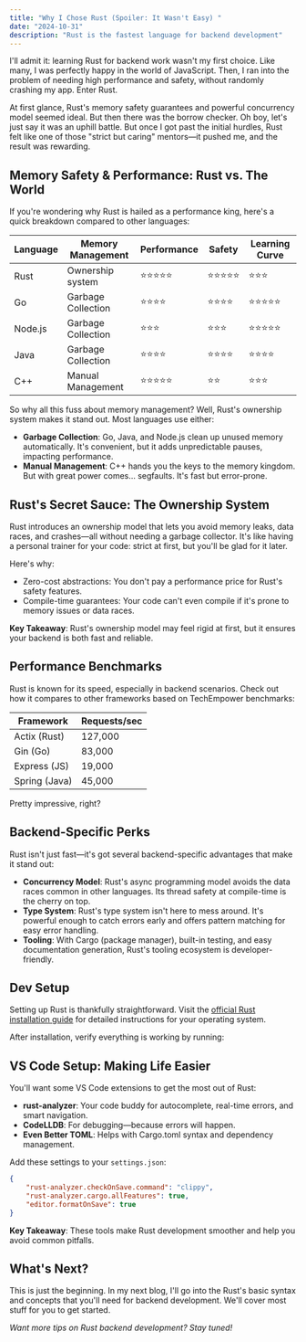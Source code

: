 ```yaml
---
title: "Why I Chose Rust (Spoiler: It Wasn't Easy) "
date: "2024-10-31"
description: "Rust is the fastest language for backend development"
---
```


I'll admit it: learning Rust for backend work wasn't my first choice. Like many, I was perfectly happy in the world of JavaScript. Then, I ran into the problem of needing high performance and safety, without randomly crashing my app. Enter Rust.

At first glance, Rust's memory safety guarantees and powerful concurrency model seemed ideal. But then there was the borrow checker. Oh boy, let's just say it was an uphill battle. But once I got past the initial hurdles, Rust felt like one of those "strict but caring" mentors—it pushed me, and the result was rewarding.

## Memory Safety & Performance: Rust vs. The World

If you're wondering why Rust is hailed as a performance king, here's a quick breakdown compared to other languages:

| Language | Memory Management | Performance | Safety | Learning Curve |
|----------|------------------|-------------|--------|----------------|
| Rust     | Ownership system | ⭐️⭐️⭐️⭐️⭐️ | ⭐️⭐️⭐️⭐️⭐️ | ⭐️⭐️⭐️ |
| Go       | Garbage Collection | ⭐️⭐️⭐️⭐️ | ⭐️⭐️⭐️⭐️ | ⭐️⭐️⭐️⭐️⭐️ |
| Node.js  | Garbage Collection | ⭐️⭐️⭐️ | ⭐️⭐️⭐️ | ⭐️⭐️⭐️⭐️⭐️ |
| Java     | Garbage Collection | ⭐️⭐️⭐️⭐️ | ⭐️⭐️⭐️⭐️ | ⭐️⭐️⭐️⭐️ |
| C++      | Manual Management | ⭐️⭐️⭐️⭐️⭐️ | ⭐️⭐️ | ⭐️⭐️⭐️ |

So why all this fuss about memory management? Well, Rust's ownership system makes it stand out. Most languages use either:

* **Garbage Collection**: Go, Java, and Node.js clean up unused memory automatically. It's convenient, but it adds unpredictable pauses, impacting performance.
* **Manual Management**: C++ hands you the keys to the memory kingdom. But with great power comes… segfaults. It's fast but error-prone.

## Rust's Secret Sauce: The Ownership System

Rust introduces an ownership model that lets you avoid memory leaks, data races, and crashes—all without needing a garbage collector. It's like having a personal trainer for your code: strict at first, but you'll be glad for it later.

Here's why:

* Zero-cost abstractions: You don't pay a performance price for Rust's safety features.
* Compile-time guarantees: Your code can't even compile if it's prone to memory issues or data races.

**Key Takeaway**: Rust's ownership model may feel rigid at first, but it ensures your backend is both fast and reliable.

## Performance Benchmarks

Rust is known for its speed, especially in backend scenarios. Check out how it compares to other frameworks based on TechEmpower benchmarks:

| Framework     | Requests/sec |
|--------------|-------------|
| Actix (Rust) | 127,000     |
| Gin (Go)     | 83,000      |
| Express (JS) | 19,000      |
| Spring (Java)| 45,000      |

Pretty impressive, right?

## Backend-Specific Perks

Rust isn't just fast—it's got several backend-specific advantages that make it stand out:

* **Concurrency Model**: Rust's async programming model avoids the data races common in other languages. Its thread safety at compile-time is the cherry on top.
* **Type System**: Rust's type system isn't here to mess around. It's powerful enough to catch errors early and offers pattern matching for easy error handling.
* **Tooling**: With Cargo (package manager), built-in testing, and easy documentation generation, Rust's tooling ecosystem is developer-friendly.

## Dev Setup

Setting up Rust is thankfully straightforward. Visit the [official Rust installation guide](https://www.rust-lang.org/tools/install) for detailed instructions for your operating system.

After installation, verify everything is working by running:

## VS Code Setup: Making Life Easier

You'll want some VS Code extensions to get the most out of Rust:

* **rust-analyzer**: Your code buddy for autocomplete, real-time errors, and smart navigation.
* **CodeLLDB**: For debugging—because errors will happen.
* **Even Better TOML**: Helps with Cargo.toml syntax and dependency management.

Add these settings to your `settings.json`:

```json
{
    "rust-analyzer.checkOnSave.command": "clippy",
    "rust-analyzer.cargo.allFeatures": true,
    "editor.formatOnSave": true
}
```

**Key Takeaway**: These tools make Rust development smoother and help you avoid common pitfalls.

## What's Next?

This is just the beginning. In my next blog, I'll go into the Rust's basic syntax and concepts that you'll need for backend development. We'll cover most stuff for you to get started.

_Want more tips on Rust backend development? Stay tuned!_
